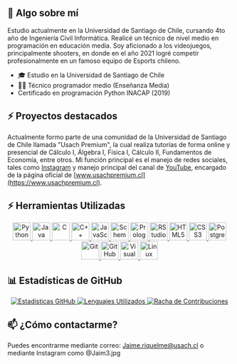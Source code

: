 ## 🌱 Algo sobre mí
Estudio actualmente en la Universidad de Santiago de Chile, cursando 4to año de Ingeniería Civil Informática. 
Realicé un técnico de nivel medio en programación en educación media.
Soy aficionado a los videojuegos, principalmente shooters, en donde en el año 2021 logré competir profesionalmente en un famoso equipo de Esports chileno.

- 🎓 Estudio en la Universidad de Santiago de Chile
- 👨‍💻 Técnico programador medio (Enseñanza Media)
- Certificado en programación Python INACAP (2019)

## ⚡ Proyectos destacados
Actualmente formo parte de una comunidad de la Universidad de Santiago de Chile llamada "Usach Premium", la cual realiza tutorías de forma online y presencial de Cálculo I, Álgebra I, Física I, Cálculo II, Fundamentos de Economía, entre otros. 
Mi función principal es el manejo de redes sociales, tales como [Instagram](https://www.instagram.com/usach.premium/) y manejo principal del canal de [YouTube](https://www.youtube.com/@UsachPremium), encargado de la página oficial de [www.usachpremium.cl](https://www.usachpremium.cl).

## ⚡ Herramientas Utilizadas
<p align="center">
  <a href="https://www.python.org/">
    <img src="https://img.icons8.com/color/48/000000/python--v1.png" alt="Python" title="Python" width="40" height="40"/>
  </a>
  <a href="https://www.java.com/">
    <img src="https://cdn.iconscout.com/icon/free/png-512/free-java-60-1174953.png" alt="Java" title="Java" width="40" height="40"/>
  </a>
  <a href="https://www.learn-c.org/">
    <img src="https://img.icons8.com/color/48/000000/c-programming.png" alt="C" title="C" width="40" height="40"/>
  </a>
  <a href="https://isocpp.org/">
    <img src="https://img.icons8.com/color/48/000000/c-plus-plus-logo.png" alt="C++" title="C++" width="40" height="40"/>
  </a>
  <a href="https://developer.mozilla.org/en-US/docs/Web/JavaScript">
    <img src="https://img.icons8.com/color/48/000000/javascript--v1.png" alt="JavaScript" title="JavaScript" width="40" height="40"/>
  </a>
  <a href="https://www.scheme.com/">
    <img src="https://upload.wikimedia.org/wikipedia/commons/c/c1/Racket-logo.svg" alt="Scheme" title="Scheme" width="40" height="40"/>
  </a>
  <a href="https://www.swi-prolog.org/">
    <img src="https://cdn.icon-icons.com/icons2/2107/PNG/512/file_type_prolog_icon_130230.png" alt="Prolog" title="Prolog" width="40" height="40"/>
  </a>
  <a href="https://www.rstudio.com/">
    <img src="https://cdn.iconscout.com/icon/free/png-512/free-r-project-3629007-3030232.png" alt="RStudio" title="RStudio" width="40" height="40"/>
  </a>
  <a href="https://developer.mozilla.org/en-US/docs/Web/HTML">
    <img src="https://img.icons8.com/color/48/000000/html-5--v1.png" alt="HTML5" title="HTML5" width="40" height="40"/>
  </a>
  <a href="https://developer.mozilla.org/en-US/docs/Web/CSS">
    <img src="https://img.icons8.com/color/48/000000/css3.png" alt="CSS3" title="CSS3" width="40" height="40"/>
  </a>
  <a href="https://www.postgresql.org/">
    <img src="https://img.icons8.com/color/48/000000/postgreesql.png" alt="PostgreSQL" title="PostgreSQL" width="40" height="40"/>
  </a>
  <a href="https://git-scm.com/">
    <img src="https://img.icons8.com/color/48/000000/git.png" alt="Git" title="Git" width="40" height="40"/>
  </a>
  <a href="https://github.com/">
    <img src="https://img.icons8.com/color/48/000000/github--v1.png" alt="GitHub" title="GitHub" width="40" height="40"/>
  </a>
  <a href="https://code.visualstudio.com/">
    <img src="https://img.icons8.com/color/48/000000/visual-studio-code-2019--v1.png" alt="Visual Studio Code" title="Visual Studio Code" width="40" height="40"/>
  </a>
  <a href="https://www.linux.org/">
    <img src="https://img.icons8.com/color/48/000000/linux--v1.png" alt="Linux" title="Linux" width="40" height="40"/>
  </a>
</p>

## 📊 Estadísticas de GitHub
<div align="center">
  <a href="https://github.com/reii23">
    <img src="https://github-readme-stats.vercel.app/api?username=jaimeriquelme&show_icons=true&theme=dark&hide_border=true&include_all_commits=true&count_private=true" alt="Estadísticas GitHub"/>
  </a>
  <a href="https://github.com/reii23">
    <img src="https://github-readme-stats.vercel.app/api/top-langs/?username=jaimeriquelme&theme=dark&hide_border=true&layout=compact" alt="Lenguajes Utilizados"/>
  </a>
  <a href="https://github.com/reii23">
    <img src="https://github-readme-streak-stats.herokuapp.com/?user=jaimeriquelme&theme=dark&hide_border=true" alt="Racha de Contribuciones"/>
  </a>
</div>

## 📫 ¿Cómo contactarme?
Puedes encontrarme mediante correo: Jaime.riquelme@usach.cl o mediante Instagram como @Jaim3.jpg